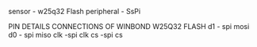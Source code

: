 sensor - w25q32 Flash
peripheral - SsPi 

<readme to follow>

PIN DETAILS CONNECTIONS OF WINBOND W25Q32 FLASH
d1 - spi mosi
d0 - spi miso
clk -spi clk
cs  -spi cs
